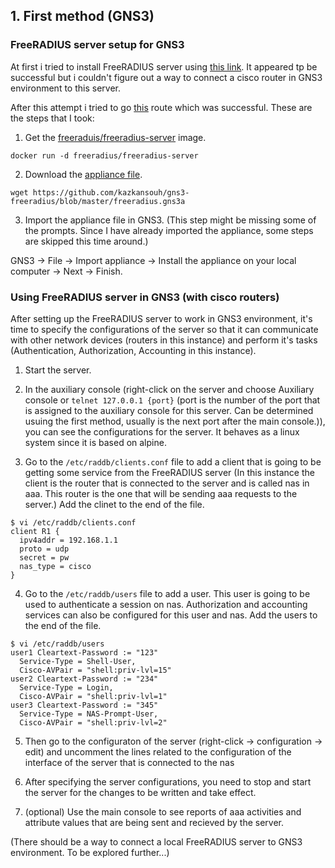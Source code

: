 ## 1. First method (GNS3)

### FreeRADIUS server setup for GNS3

At first i tried to install FreeRADIUS server using [this link](https://computingforgeeks.com/how-to-install-freeradius-and-daloradius-on-ubuntu/). It appeared tp be successful but i couldn't figure out a way to connect a cisco router in GNS3 environment to this server. 

After this attempt i tried to go [this](https://github.com/kazkansouh/gns3-freeradius) route which was successful. These are the steps that I took:

1. Get the [freeraduis/freeradius-server](https://github.com/kazkansouh/gns3-freeradius/blob/master/freeradius.gns3a) image.
```
docker run -d freeradius/freeradius-server
```
2. Download the [appliance file](https://github.com/kazkansouh/gns3-freeradius/blob/master/freeradius.gns3a).
```
wget https://github.com/kazkansouh/gns3-freeradius/blob/master/freeradius.gns3a
```
3. Import the appliance file in GNS3.
(This step might be missing some of the prompts. Since I have already imported the appliance, some steps are skipped this time around.)

GNS3 -> File -> Import appliance -> Install the appliance on your local computer -> Next -> Finish.

### Using FreeRADIUS server in GNS3 (with cisco routers)

After setting up the FreeRADIUS server to work in GNS3 environment, it's time to specify the configurations of the server so that it can communicate with other network devices (routers in this instance) and perform it's tasks (Authentication, Authorization, Accounting in this instance). 

1. Start the server.

2. In the auxiliary console (right-click on the server and choose Auxiliary console or `telnet 127.0.0.1 {port}` (port is the number of the port that is assigned to the auxiliary console for this server. Can be determined usuing the first method, usually is the next port after the main console.)), you can see the configurations for the server. It behaves as a linux system since it is based on alpine. 

3. Go to the `/etc/raddb/clients.conf` file to add a client that is going to be getting some service from the FreeRADIUS server (In this instance the client is the router that is connected to the server and is called nas in aaa. This router is the one that will be sending aaa requests to the server.) Add the clinet to the end of the file.
```vim
$ vi /etc/raddb/clients.conf
client R1 {
  ipv4addr = 192.168.1.1
  proto = udp 
  secret = pw
  nas_type = cisco
}
```
4. Go to the `/etc/raddb/users` file to add a user. This user is going to be used to authenticate a session on nas. Authorization and accounting services can also be configured for this user and nas. Add the users to the end of the file.
```vim
$ vi /etc/raddb/users
user1 Cleartext-Password := "123"
  Service-Type = Shell-User,
  Cisco-AVPair = "shell:priv-lvl=15"
user2 Cleartext-Password := "234"
  Service-Type = Login,
  Cisco-AVPair = "shell:priv-lvl=1"
user3 Cleartext-Password := "345"
  Service-Type = NAS-Prompt-User,
  Cisco-AVPair = "shell:priv-lvl=2"
```

5. Then go to the configuraton of the server (right-click -> configuration -> edit) and uncomment the lines related to the configuration of the interface of the server that is connected to the nas

6. After specifying the server configurations, you need to stop and start the server for the changes to be written and take effect.
7. (optional) Use the main console to see reports of aaa activities and attribute values that are being sent and recieved by the server.

(There should be a way to connect a local FreeRADIUS server to GNS3 environment. To be explored further...)
